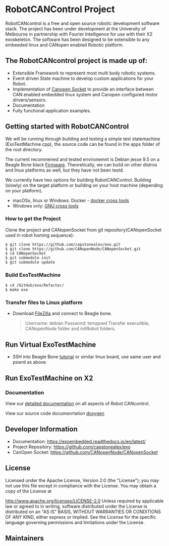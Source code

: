 # RobotCANControl Project

RobotCANcontrol is a free and open source robotic development software stack. The project has been under development at the University of Melbourne in partnership with Fourier Intelligence for use with their X2 exoskeleton. The software has been designed to be extensible to any embeeded linux and CANopen enabled Robotic platform.

## The RobotCANcontrol project is made up of:

- Extensible Framework to represent most multi body robotic systems.
- Event driven State machine to develop custom applications for your Robot.
- Implementation of [Canopen Socket](https://github.com/CANopenNode/CANopenSocket) to provide an interface between CAN enabled embedded linux system and Canopen configured motor drivers/sensors.
- Documentation
- Fully functional application examples.

## Getting started with RobotCANControl

We will be running through building and testing a simple test statemachine (ExoTestMachine.cpp), the source code can be found in the apps folder of the root directory.

The current recommened and tested environemnt is Debian jesse 9.5 on a Beagle Bone black [Firmware](http://beagleboard.org/latest-images). Theoretically, we can build on other distros and linux platforms as well, but they have not been testd.

We currently have two options for building RobotCANControl. Building (slowly) on the target platform or building on your host machine (depending on your platform).

- macOSx, linux or Windows: Docker - [docker cross tools](https://hub.docker.com/r/alejandro4siana/cross-bbb-debian/)
- Windows only: [ GNU cross tools](https://gnutoolchains.com/download/)

### How to get the Project

Clone the project and CANopenSocket from git repository(CANopenSocket used in robot homing sequence):

    $ git clone https://github.com/capstonealex/exo.git
    $ git clone https://github.com/CANopenNode/CANopenSocket.git
    $ cd CANopenSocket
    $ git submodule init
    $ git submodule update

### Build ExoTestMachine

    $ cd /GitHub/exo/Refactor/
    $ make exe

### Transfer files to Linux platform

- Download [FileZilla](https://filezilla-project.org/) and connect to Beagle bone.
  > Username: debian
  > Password: temppwd
  > Transfer executible, CANopenNode folder and initRobot folders.

## Run Virtual ExoTestMachine

- SSH into Beagle Bone [tutorial](https://elinux.org/Beagleboard:Terminal_Shells) or similar linux board, use same user and pswrd as above.

## Run ExoTestMachine on X2

<!-- ### Event Driven State machine
explain me -->

### Documentation

View our [detailed documentation](https://exoembedded.readthedocs.io/en/latest/#alex-embedded-system-documentation) on all aspects of Robot CANcontrol.

View our source code documenrtation [doxygen](https://capstonealex.github.io/exo/index.html)

## Developer Information

- Documentation: https://exoembedded.readthedocs.io/en/latest/
- Project Repository: https://github.com/capstonealex/exo
- CanOpen Socket: https://github.com/CANopenNode/CANopenSocket

## License

Licensed under the Apache License, Version 2.0 (the "License"); you may not use this file except in compliance with the License. You may obtain a copy of the License at

http://www.apache.org/licenses/LICENSE-2.0
Unless required by applicable law or agreed to in writing, software distributed under the License is distributed on an "AS IS" BASIS, WITHOUT WARRANTIES OR CONDITIONS OF ANY KIND, either express or implied. See the License for the specific language governing permissions and limitations under the License.

## Maintainers
